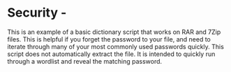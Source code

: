 # Security - 

This is an example of a basic dictionary script that works on RAR and 7Zip files.  This is helpful if you forget the password to your file, and need to iterate through many of your most commonly used passwords quickly. 
This script does not automatically extract the file.  It is intended to quickly run through a wordlist and reveal the matching password.  
